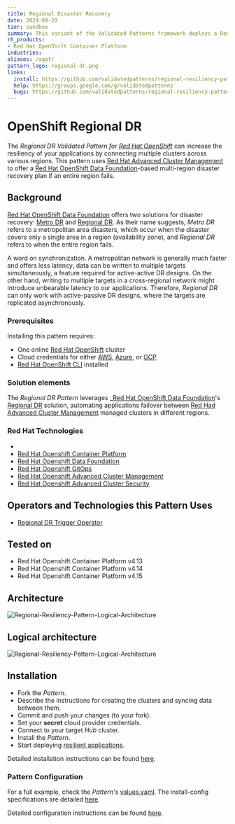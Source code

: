 ```yaml
---
title: Regional Disaster Recovery
date: 2024-09-20
tier: sandbox
summary: This variant of the Validated Patterns framework deploys a Regional Disaster Recovery Setup across multiple different regions
rh_products:
- Red Hat OpenShift Container Platform
industries:
aliases: /agof/
pattern_logo: regional-dr.png
links:
  install: https://github.com/validatedpatterns/regional-resiliency-pattern
  help: https://groups.google.com/g/validatedpatterns
  bugs: https://github.com/validatedpatterns/regional-resiliency-pattern/issues
---
```


# OpenShift Regional DR

The _Regional DR Validated Pattern for [Red Hat OpenShift][ocp]_ can increase the resiliency
of your applications by connecting multiple clusters across various regions. This pattern
uses [Red Hat Advanced Cluster Management][acm] to offer a
[Red Hat OpenShift Data Foundation][odf]-based multi-region disaster recovery plan if an
entire region fails.

## Background

[Red Hat OpenShift Data Foundation][odf] offers two solutions for disaster recovery:
[Metro DR][mdr] and [Regional DR][rdr]. As their name suggests, _Metro DR_ refers to
a metropolitan area disasters, which occur when the disaster covers only a single area
in a region (availability zone), and _Regional DR_ refers to when the entire region fails.

A word on synchronization. A metropolitan network is generally much faster and offers less
latency; data can be written to multiple targets simultaneously, a feature required for
active-active DR designs. On the other hand, writing to multiple targets in a cross-regional
network might introduce unbearable latency to our applications. Therefore, _Regional DR_
can only work with active-passive DR designs, where the targets are replicated asynchronously.

### Prerequisites

Installing this pattern requires:
* One online [Red Hat OpenShift][ocp] cluster
* Cloud credentials for either [AWS][aws], [Azure][azr], or [GCP][gcp]
* [Red Hat OpenShift CLI][cli] installed

### Solution elements

The _Regional DR Pattern_ leverages _[Red Hat OpenShift Data Foundation][odf]'s
[Regional DR][rdr] solution, automating applications failover between
[Red Had Advanced Cluster Management][acm] managed clusters in different regions.

### Red Hat Technologies
-
- [Red Hat Openshift Container Platform][ocp]
- [Red Hat Openshift Data Foundation][odf]
- [Red Hat Openshift GitOps][ops]
- [Red Hat Openshift Advanced Cluster Management][acm]
- [Red Hat Openshift Advanced Cluster Security][acs]

## Operators and Technologies this Pattern Uses

- [Regional DR Trigger Operator][opr]

## Tested on

- Red Hat Openshift Container Platform v4.13
- Red Hat Openshift Container Platform v4.14
- Red Hat Openshift Container Platform v4.15

## Architecture

![Regional-Resiliency-Pattern-Logical-Architecture](/images/regional-resiliency-pattern/architecture-diagram-vp-regional-dr-v6.png)

## Logical architecture

![Regional-Resiliency-Pattern-Logical-Architecture](/images/regional-resiliency-pattern/logical-architecture-diagram-vp-regional-dr-v6.png)


## Installation

* Fork the _Pattern_.
* Describe the instructions for creating the clusters and syncing data between them.
* Commit and push your changes (to your fork).
* Set your **secret** cloud provider credentials.
* Connect to your target _Hub_ cluster.
* Install the _Pattern_.
* Start deploying [resilient applications][rdr].

Detailed installation instructions can be found [here][rrp].

### Pattern Configuration

For a full example, check the _Pattern_'s [values.yaml][yml]. The install-config
specifications are detailed [here][cfg].

Detailed configuration instructions can be found [here][rrp].

<!-- LINKS -->
[acm]: https://www.redhat.com/en/technologies/management/advanced-cluster-management
[acs]: https://www.redhat.com/en/technologies/cloud-computing/openshift/advanced-cluster-security-kubernetes
[aws]: https://www.redhat.com/en/technologies/cloud-computing/openshift/aws
[azr]: https://www.redhat.com/en/technologies/cloud-computing/openshift/azure
[cfg]: https://docs.openshift.com/container-platform/4.17/installing/installing_bare_metal_ipi/ipi-install-installation-workflow.html#additional-resources_config
[cli]: https://docs.openshift.com/container-platform/4.14/cli_reference/openshift_cli/getting-started-cli.html
[gcp]: https://www.redhat.com/en/blog/red-hat-openshift-is-now-available-on-google-cloud-marketplace
[mdr]: https://docs.redhat.com/en/documentation/red_hat_openshift_data_foundation/4.16/html/configuring_openshift_data_foundation_disaster_recovery_for_openshift_workloads/metro-dr-solution
[ocp]: https://www.redhat.com/en/technologies/cloud-computing/openshift
[odf]: https://www.redhat.com/en/technologies/cloud-computing/openshift-data-foundation
[ops]: https://www.redhat.com/en/technologies/cloud-computing/openshift/gitops
[opr]: https://github.com/RHEcosystemAppEng/regional-dr-trigger-operator
[rdr]: https://docs.redhat.com/en/documentation/red_hat_openshift_data_foundation/4.16/html/configuring_openshift_data_foundation_disaster_recovery_for_openshift_workloads/rdr-solution
[rrp]: https://github.com/validatedpatterns/regional-resiliency-pattern
[yml]: https://github.com/validatedpatterns/regional-resiliency-pattern/blob/main/charts/hub/rdr/values.yaml
